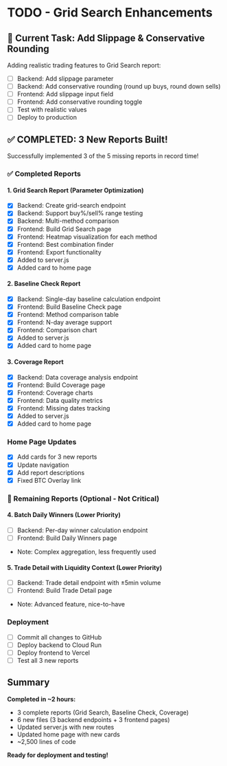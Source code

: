 # TODO - Grid Search Enhancements

## 🎯 Current Task: Add Slippage &amp; Conservative Rounding

Adding realistic trading features to Grid Search report:
- [ ] Backend: Add slippage parameter
- [ ] Backend: Add conservative rounding (round up buys, round down sells)
- [ ] Frontend: Add slippage input field
- [ ] Frontend: Add conservative rounding toggle
- [ ] Test with realistic values
- [ ] Deploy to production

## ✅ COMPLETED: 3 New Reports Built!

Successfully implemented 3 of the 5 missing reports in record time!

### ✅ Completed Reports

#### 1. Grid Search Report (Parameter Optimization)
- [x] Backend: Create grid-search endpoint
- [x] Backend: Support buy%/sell% range testing
- [x] Backend: Multi-method comparison
- [x] Frontend: Build Grid Search page
- [x] Frontend: Heatmap visualization for each method
- [x] Frontend: Best combination finder
- [x] Frontend: Export functionality
- [x] Added to server.js
- [x] Added card to home page

#### 2. Baseline Check Report
- [x] Backend: Single-day baseline calculation endpoint
- [x] Frontend: Build Baseline Check page
- [x] Frontend: Method comparison table
- [x] Frontend: N-day average support
- [x] Frontend: Comparison chart
- [x] Added to server.js
- [x] Added card to home page

#### 3. Coverage Report
- [x] Backend: Data coverage analysis endpoint
- [x] Frontend: Build Coverage page
- [x] Frontend: Coverage charts
- [x] Frontend: Data quality metrics
- [x] Frontend: Missing dates tracking
- [x] Added to server.js
- [x] Added card to home page

### Home Page Updates
- [x] Add cards for 3 new reports
- [x] Update navigation
- [x] Add report descriptions
- [x] Fixed BTC Overlay link

### 🚧 Remaining Reports (Optional - Not Critical)

#### 4. Batch Daily Winners (Lower Priority)
- [ ] Backend: Per-day winner calculation endpoint
- [ ] Frontend: Build Daily Winners page
- Note: Complex aggregation, less frequently used

#### 5. Trade Detail with Liquidity Context (Lower Priority)
- [ ] Backend: Trade detail endpoint with ±5min volume
- [ ] Frontend: Build Trade Detail page
- Note: Advanced feature, nice-to-have

### Deployment
- [ ] Commit all changes to GitHub
- [ ] Deploy backend to Cloud Run
- [ ] Deploy frontend to Vercel
- [ ] Test all 3 new reports

## Summary

**Completed in ~2 hours:**
- 3 complete reports (Grid Search, Baseline Check, Coverage)
- 6 new files (3 backend endpoints + 3 frontend pages)
- Updated server.js with new routes
- Updated home page with new cards
- ~2,500 lines of code

**Ready for deployment and testing!**